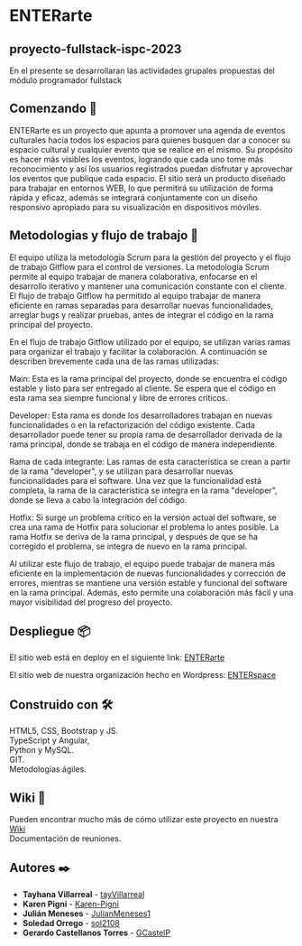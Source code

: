 # ENTERarte

## proyecto-fullstack-ispc-2023

En el presente se desarrollaran las actividades grupales propuestas del módulo programador fullstack

## Comenzando 🚀

ENTERarte es un proyecto que apunta a promover una agenda de eventos culturales hacia todos los espacios para quienes busquen dar a conocer su espacio cultural y cualquier evento que se realice en el mismo.
Su propósito es hacer más visibles los eventos, logrando que cada uno tome más reconocimiento y así los usuarios registrados puedan disfrutar y aprovechar los eventos que publique cada espacio.
El sitio será un producto diseñado para trabajar en entornos WEB, lo que permitirá su utilización de forma rápida y eficaz, además se integrará conjuntamente con un diseño responsivo apropiado para su visualización en dispositivos móviles.  

## Metodologias y flujo de trabajo 🤝

El equipo utiliza la metodología Scrum para la gestión del proyecto y el flujo de trabajo Gitflow para el control de versiones. La metodología Scrum permite al equipo trabajar de manera colaborativa, enfocarse en el desarrollo iterativo y mantener una comunicación constante con el cliente. El flujo de trabajo Gitflow ha permitido al equipo trabajar de manera eficiente en ramas separadas para desarrollar nuevas funcionalidades, arreglar bugs y realizar pruebas, antes de integrar el código en la rama principal del proyecto.

En el flujo de trabajo Gitflow utilizado por el equipo, se utilizan varias ramas para organizar el trabajo y facilitar la colaboración. A continuación se describen brevemente cada una de las ramas utilizadas:

Main: Esta es la rama principal del proyecto, donde se encuentra el código estable y listo para ser entregado al cliente. Se espera que el código en esta rama sea siempre funcional y libre de errores críticos.

Developer: Esta rama es donde los desarrolladores trabajan en nuevas funcionalidades o en la refactorización del código existente. Cada desarrollador puede tener su propia rama de desarrollador derivada de la rama principal, donde se trabaja en el código de manera independiente.

Rama de cada integrante: Las ramas de esta característica se crean a partir de la rama "developer", y se utilizan para desarrollar nuevas funcionalidades para el software. Una vez que la funcionalidad está completa, la rama de la característica se integra en la rama "developer", donde se lleva a cabo la integración del código.

Hotfix: Si surge un problema crítico en la versión actual del software, se crea una rama de Hotfix para solucionar el problema lo antes posible. La rama Hotfix se deriva de la rama principal, y después de que se ha corregido el problema, se integra de nuevo en la rama principal.

Al utilizar este flujo de trabajo, el equipo puede trabajar de manera más eficiente en la implementación de nuevas funcionalidades y corrección de errores, mientras se mantiene una versión estable y funcional del software en la rama principal. Además, esto permite una colaboración más fácil y una mayor visibilidad del progreso del proyecto.

## Despliegue 📦

El sitio web está en deploy en el siguiente link: [ENTERarte](https://matiasp23.github.io/proyecto-fullstack-ispc-2022.github.io/front/view/home.html)

El sitio web de nuestra organización hecho en Wordpress: [ENTERspace](http://enterspace.rf.gd/)  

## Construido con 🛠️

HTML5, CSS, Bootstrap y JS.  
TypeScript y Angular,  
Python y MySQL.    
GIT.    
Metodologías ágiles.  
  
## Wiki 📖

Pueden encontrar mucho más de cómo utilizar este proyecto en nuestra [Wiki](https://github.com/FranGemo1/proyectoenterarte/wiki)  
Documentación de reuniones.

## Autores ✒️

* **Tayhana Villarreal** - [tayVillarreal](https://github.com/tayVillarreal)  
* **Karen Pigni** - [Karen-Pigni](https://github.com/Karen-Pigni)
* **Julián Meneses** - [JulianMeneses1](http://github.com/JulianMenes1)
* **Soledad Orrego** - [sol2108](https://github.com/sol2108)
* **Gerardo Castellanos Torres** - [GCastelP](https://github.com/GCastelP)
